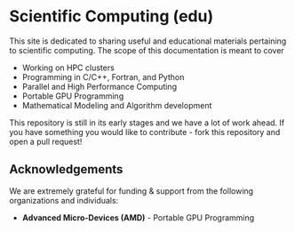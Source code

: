 # Scientific Computing (edu)

This site is dedicated to sharing useful and educational materials pertaining to scientific computing. The scope of this documentation is meant to cover

* Working on HPC clusters
* Programming in C/C++, Fortran, and Python
* Parallel and High Performance Computing
* Portable GPU Programming
* Mathematical Modeling and Algorithm development

This repository is still in its early stages and we have a lot of work ahead. If you have something you would like to contribute - fork this repository and open a pull request!

## Acknowledgements

We are extremely grateful for funding & support from the following organizations and individuals:

* **Advanced Micro-Devices (AMD)** - Portable GPU Programming
